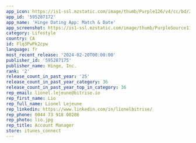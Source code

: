 ```yaml
---
app_icon: https://is1-ssl.mzstatic.com/image/thumb/Purple126/v4/cc/bd/2e/ccbd2e23-3190-6385-7456-d4cd4f666716/AppIcon-0-0-1x_U007emarketing-0-5-0-85-220.png/1024x1024bb.png
app_id: '595287172'
app_name: 'Hinge Dating App: Match & Date'
app_screenshot: https://is1-ssl.mzstatic.com/image/thumb/PurpleSource116/v4/ec/d0/6e/ecd06ed3-71b1-26a2-705d-109e10d96589/d571c535-3691-44d1-b20c-9666818c8654_1.png/1242x2688bb.png
category: Lifestyle
country: CA
id: Flq3PwPk2cpw
language: fr
most_recent_release: '2024-02-20T00:00:00'
publisher_id: '595287175'
publisher_name: Hinge, Inc.
rank: '2'
release_count_in_past_year: '25'
release_count_in_past_year_category: 36
release_count_in_past_year_top_in_category: 36
rep_email: lionel.lejeune@bitrise.io
rep_first_name: Lio
rep_full_name: Lionel Lejeune
rep_linkedin: https://www.linkedin.com/in/lionelbitrise/
rep_phone: 0044 73 918 00286
rep_photo: lio.jpg
rep_title: Account Manager
store: itunes_connect
---
```

